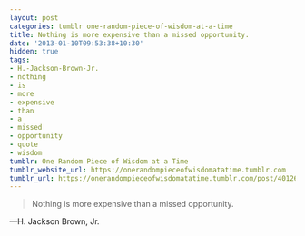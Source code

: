 ```yaml
---
layout: post
categories: tumblr one-random-piece-of-wisdom-at-a-time
title: Nothing is more expensive than a missed opportunity.
date: '2013-01-10T09:53:38+10:30'
hidden: true
tags:
- H.-Jackson-Brown-Jr.
- nothing
- is
- more
- expensive
- than
- a
- missed
- opportunity
- quote
- wisdom
tumblr: One Random Piece of Wisdom at a Time
tumblr_website_url: https://onerandompieceofwisdomatatime.tumblr.com
tumblr_url: https://onerandompieceofwisdomatatime.tumblr.com/post/40126969168/nothing-is-more-expensive-than-a-missed
---
```

> Nothing is more expensive than a missed opportunity.

—H. Jackson Brown, Jr.
